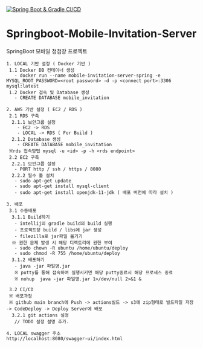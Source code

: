 [![Spring Boot & Gradle CI/CD](https://github.com/2YeongHoon/Jenkins-CICD-Practice/actions/workflows/gradle.yml/badge.svg)](https://github.com/2YeongHoon/Jenkins-CICD-Practice/actions/workflows/gradle.yml)

# Springboot-Mobile-Invitation-Server

SpringBoot 모바일 청첩장 프로젝트

```
1. LOCAL 기반 설정 ( Docker 기반 )
 1.1 Docker DB 컨테이너 생성
   - docker run --name mobile-invitation-server-spring -e MYSQL_ROOT_PASSWORD=<root password> -d -p <connect port>:3306 mysql:latest
 1.2 Docker 접속 및 Database 생성
   - CREATE DATABASE mobile_invitation
```

```
2. AWS 기반 설정 ( EC2 / RDS )
 2.1 RDS 구축
  2.1.1 보안그룹 설정
    - EC2 -> RDS
    - LOCAL -> RDS ( For Build )
  2.1.2 Database 생성
    - CREATE DATABASE mobile_invitation
 ※rds 접속방법 mysql -u <id> -p -h <rds endpoint>
 2.2 EC2 구축
  2.2.1 보안그룹 설정
   - PORT http / ssh / https / 8080
  2.2.2 필수 툴 설치 
   - sudo apt-get update
   - sudo apt-get install mysql-client
   - sudo apt-get install openjdk-11-jdk ( 배포 버전에 따라 설치 )
```

```
3. 배포
 3.1 수동배포
  3.1.1 Build하기
   - intellij의 gradle build의 build 실행
   - 프로젝트창 build / libs에 jar 생성
   - filezilla로 jar파일 옮기기
  ※ 권한 문제 발생 시 해당 디렉토리에 권한 부여
   - sudo chown -R ubuntu /home/ubuntu/deploy
   - sudo chmod -R 755 /home/ubuntu/deploy
  3.1.2 배포하기
   - java -jar 파일명.jar
   ※ putty를 통해 접속하여 실행시키면 해당 putty종료시 해당 프로세스 종료
   ※ nohup  java -jar 파일명.jar 1>/dev/null 2>&1 &
   
 3.2 CI/CD
 ※ 배포과정
 ※ github main branch에 Push -> actions빌드 -> s3에 zip형태로 빌드파일 저장 -> CodeDeploy -> Deploy Server에 배포
  3.2.1 git actions 설정
   // TODO 설정 설명 추가.
```

```
4. LOCAL swagger 주소
http://localhost:8080/swagger-ui/index.html
```
